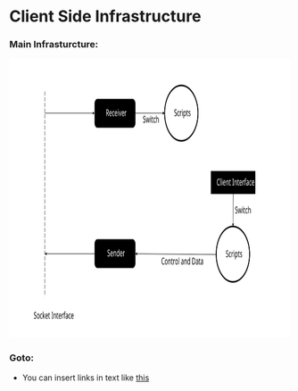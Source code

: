 # Client Side Infrastructure 
### Main Infrasturcture:
<img src="Plan/mainInfrastructure.svg" height="500">

### Goto:

- You can insert links in text like [this](https://github.com/suyashc222/Lab_Admin/tree/master/Client/Client_Interface)

